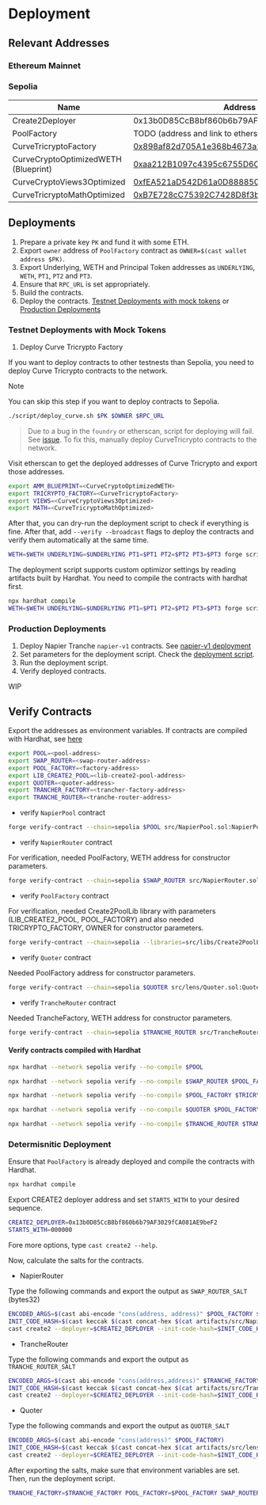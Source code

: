 # Deployment

## Relevant Addresses

### Ethereum Mainnet

### Sepolia

| Name                                 | Address                                                                                                                            |
| ------------------------------------ | ---------------------------------------------------------------------------------------------------------------------------------- |
| Create2Deployer                      | 0x13b0D85CcB8bf860b6b79AF3029fCA081AE9beF2                                                                                         |
| PoolFactory                          | TODO (address and link to etherscan)                                                                                               |
| CurveTricryptoFactory                | [0x898af82d705A1e368b4673a253374081Fc221FF1](https://sepolia.etherscan.io/address/0x898af82d705A1e368b4673a253374081Fc221FF1#code) |
| CurveCryptoOptimizedWETH (Blueprint) | [0xaa212B1097c4395c6755D6Cd94232aC551a6d26A](https://sepolia.etherscan.io/address/0xaa212B1097c4395c6755D6Cd94232aC551a6d26A#code) |
| CurveCryptoViews3Optimized           | [0xfEA521aD542D61a0D8888502224Ee2F33d1aeB31](https://sepolia.etherscan.io/address/0xfEA521aD542D61a0D8888502224Ee2F33d1aeB31#code) |
| CurveTricryptoMathOptimized          | [0xB7E728cC75392C7428D8f3bBfcE46819F5f397D9](https://sepolia.etherscan.io/address/0xB7E728cC75392C7428D8f3bBfcE46819F5f397D9#code) |

## Deployments

1. Prepare a private key `PK` and fund it with some ETH.
2. Export `owner` address of `PoolFactory` contract as `OWNER=$(cast wallet address $PK)`.
3. Export Underlying, WETH and Principal Token addresses as `UNDERLYING`, `WETH`, `PT1`, `PT2` and `PT3`.
4. Ensure that `RPC_URL` is set appropriately.
5. Build the contracts.
6. Deploy the contracts. [Testnet Deployments with mock tokens](#testnet-deployments-with-mock-tokens) or [Production Deployments](#production-deployments)

### Testnet Deployments with Mock Tokens

1. Deploy Curve Tricrypto Factory

If you want to deploy contracts to other testnests than Sepolia, you need to deploy Curve Tricrypto contracts to the network.

> [!NOTE]
> You can skip this step if you want to deploy contracts to Sepolia.

```bash
./script/deploy_curve.sh $PK $OWNER $RPC_URL
```

> Due to a bug in the `foundry` or etherscan, script for deploying will fail. See [issue](https://github.com/foundry-rs/foundry/issues/5251). To fix this, manually deploy CurveTricrypto contracts to the network.

Visit etherscan to get the deployed addresses of Curve Tricrypto and export those addresses.

```bash
export AMM_BLUEPRINT=<CurveCryptoOptimizedWETH>
export TRICRYPTO_FACTORY=<CurveTricryptoFactory>
export VIEWS=<CurveCryptoViews3Optimized>
export MATH=<CurveTricryptoMathOptimized>
```

After that, you can dry-run the deployment script to check if everything is fine. After that, add `--verify --broadcast` flags to deploy the contracts and verify them automatically at the same time.

```bash
WETH=$WETH UNDERLYING=$UNDERLYING PT1=$PT1 PT2=$PT2 PT3=$PT3 forge script --rpc-url=$RPC_URL --private-key=$PK -vvv script/MockDeploy.s.sol:TestDeploy
```

The deployment script supports custom optimizor settings by reading artifacts built by Hardhat. You need to compile the contracts with hardhat first.

```bash
npx hardhat compile
WETH=$WETH UNDERLYING=$UNDERLYING PT1=$PT1 PT2=$PT2 PT3=$PT3 forge script --rpc-url=$RPC_URL --private-key=$PK -vvv script/MockDeploy.s.sol:TestOptimizedDeploy
```

### Production Deployments

1. Deploy Napier Tranche `napier-v1` contracts. See [napier-v1 deployment](../lib/napier-v1/docs/deployment.md)
2. Set parameters for the deployment script. Check the [deployment script](../script/ProductionDeploy.s.sol).
3. Run the deployment script.
4. Verify deployed contracts.

WIP

## Verify Contracts

Export the addresses as environment variables. If contracts are compiled with Hardhat, see [here](#verify-contracts-compiled-with-hardhat)

```bash
export POOL=<pool-address>
export SWAP_ROUTER=<swap-router-address>
export POOL_FACTORY=<factory-address>
export LIB_CREATE2_POOL=<lib-create2-pool-address>
export QUOTER=<quoter-address>
export TRANCHER_FACTORY=<trancher-factory-address>
export TRANCHE_ROUTER=<tranche-router-address>
```

- verify `NapierPool` contract

```bash
forge verify-contract --chain=sepolia $POOL src/NapierPool.sol:NapierPool
```

- verify `NapierRouter` contract

For verification, needed PoolFactory, WETH address for constructor parameters.

```bash
forge verify-contract --chain=sepolia $SWAP_ROUTER src/NapierRouter.sol:NapierRouter --constructor-args=$(cast abi-encode "constructor(address,address)" $POOL_FACTORY $WETH)
```

- verify `PoolFactory` contract

For verification, needed Create2PoolLib library with parameters (LIB_CREATE2_POOL, POOL_FACTORY) and also needed TRICRYPTO_FACTORY, OWNER for constructor parameters.

```bash
forge verify-contract --chain=sepolia --libraries=src/libs/Create2PoolLib.sol:Create2PoolLib:$LIB_CREATE2_POOL $POOL_FACTORY src/PoolFactory.sol:PoolFactory --constructor-args=$(cast abi-encode "cons(address,address)"  $TRICRYPTO_FACTORY $OWNER)
```

- verify `Quoter` contract

Needed PoolFactory address for constructor parameters.

```bash
forge verify-contract --chain=sepolia $QUOTER src/lens/Quoter.sol:Quoter --constructor-args=$(cast abi-encode "cons(address)" $POOL_FACTORY)
```

- verify `TrancheRouter` contract

Needed TrancheFactory, WETH address for constructor parameters.

```bash
forge verify-contract --chain=sepolia $TRANCHE_ROUTER src/TrancheRouter.sol:TrancheRouter --constructor-args=$(cast abi-encode "cons(address,address)" $TRANCHER_FACTORY $WETH)
```

#### Verify contracts compiled with Hardhat

```bash
npx hardhat --network sepolia verify --no-compile $POOL
```

```bash
npx hardhat --network sepolia verify --no-compile $SWAP_ROUTER $POOL_FACTORY $WETH
```

```bash
npx hardhat --network sepolia verify --no-compile $POOL_FACTORY $TRICRYPTO_FACTORY $OWNER
```

```bash
npx hardhat --network sepolia verify --no-compile $QUOTER $POOL_FACTORY
```

```bash
npx hardhat --network sepolia verify --no-compile $TRANCHE_ROUTER $TRANCHE_FACTORY $WETH
```

### Determisnitic Deployment

Ensure that `PoolFactory` is already deployed and compile the contracts with Hardhat.

```bash
npx hardhat compile
```

Export CREATE2 deployer address and set `STARTS_WITH` to your desired sequence.

```bash
CREATE2_DEPLOYER=0x13b0D85CcB8bf860b6b79AF3029fCA081AE9beF2
STARTS_WITH=000000
```

Fore more options, type `cast create2 --help`.

Now, calculate the salts for the contracts.

- NapierRouter

Type the following commands and export the output as `SWAP_ROUTER_SALT` (bytes32)

```bash
ENCODED_ARGS=$(cast abi-encode "cons(address, address)" $POOL_FACTORY $WETH)
INIT_CODE_HASH=$(cast keccak $(cast concat-hex $(cat artifacts/src/NapierRouter.sol/NapierRouter.json | jq -r .bytecode) $ENCODED_ARGS))
cast create2 --deployer=$CREATE2_DEPLOYER --init-code-hash=$INIT_CODE_HASH --starts-with=$STARTS_WITH
```

- TrancheRouter

Type the following commands and export the output as `TRANCHE_ROUTER_SALT`

```bash
ENCODED_ARGS=$(cast abi-encode "cons(address,address)" $TRANCHE_FACTORY $WETH)
INIT_CODE_HASH=$(cast keccak $(cast concat-hex $(cat artifacts/src/TrancheRouter.sol/TrancheRouter.json | jq -r .bytecode) $ENCODED_ARGS))
cast create2 --deployer=$CREATE2_DEPLOYER --init-code-hash=$INIT_CODE_HASH --starts-with=$STARTS_WITH
```

- Quoter

Type the following commands and export the output as `QUOTER_SALT`

```bash
ENCODED_ARGS=$(cast abi-encode "cons(address)" $POOL_FACTORY)
INIT_CODE_HASH=$(cast keccak $(cast concat-hex $(cat artifacts/src/lens/Quoter.sol/Quoter.json | jq -r .bytecode) $ENCODED_ARGS))
cast create2 --deployer=$CREATE2_DEPLOYER --init-code-hash=$INIT_CODE_HASH --starts-with=$STARTS_WITH
```

After exporting the salts, make sure that environment variables are set. Then, run the deployment script.

```bash
TRANCHE_FACTORY=$TRANCHE_FACTORY POOL_FACTORY=$POOL_FACTORY SWAP_ROUTER_SALT=$SWAP_ROUTER_SALT TRANCHE_ROUTER_SALT=$TRANCHE_ROUTER_SALT QUOTER_SALT=$QUOTER_SALT WETH=$WETH forge script --sig="deployPeripheriesWithSalts()" --rpc-url=$RPC_URL --private-key=$PK -vvv script/ProductionDeploy.s.sol:ProductionDeterministicDeploy
```
